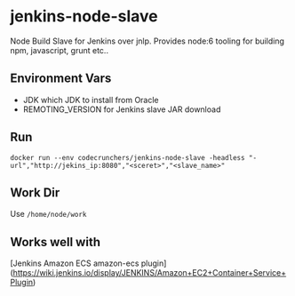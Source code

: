 # jenkins-node-slave
Node Build Slave for Jenkins over jnlp. Provides node:6 tooling for building npm, javascript, grunt etc..

## Environment Vars
* JDK which JDK to install from Oracle
* REMOTING_VERSION for Jenkins slave JAR download

## Run

`docker run --env codecrunchers/jenkins-node-slave -headless "-url","http://jekins_ip:8080","<sceret>","<slave_name>"`


## Work Dir

Use `/home/node/work`

## Works well with 
[Jenkins Amazon ECS  amazon-ecs  plugin] (https://wiki.jenkins.io/display/JENKINS/Amazon+EC2+Container+Service+Plugin)

